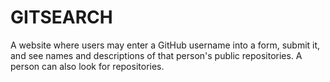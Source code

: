 # GITSEARCH
A website where users may enter a GitHub username into a form, submit it, and see names and descriptions of that person's public repositories. A person can also look for repositories.
